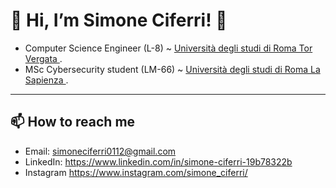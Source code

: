 # 👋 Hi, I’m Simone Ciferri! 👋

- Computer Science Engineer (L-8) ~ <a href="http://web.uniroma2.it/"> Università degli studi di Roma Tor Vergata </a>.
- MSc Cybersecurity student (LM-66) ~ <a href="https://corsidilaurea.uniroma1.it/it/corso/2023/29389/home"> Università degli studi di Roma La Sapienza </a>.

---
## 📫 How to reach me
- Email: simoneciferri0112@gmail.com
- LinkedIn: https://www.linkedin.com/in/simone-ciferri-19b78322b
- Instagram https://www.instagram.com/simone_ciferri/
